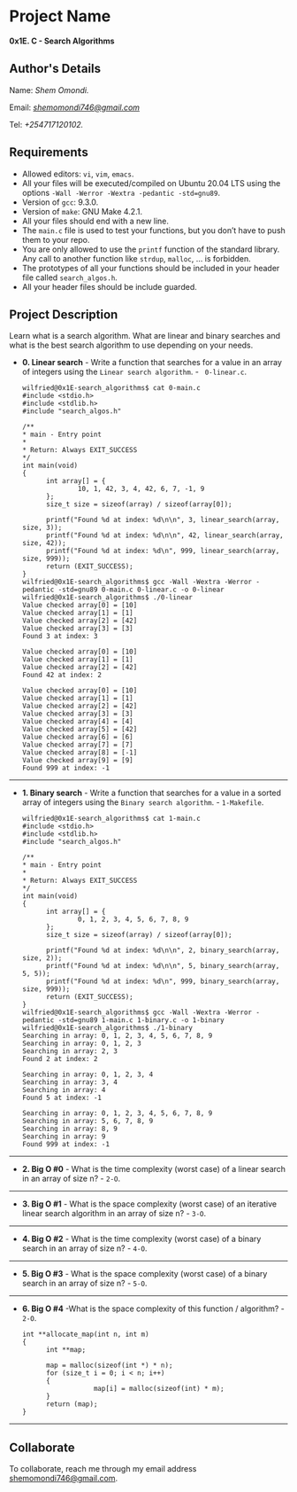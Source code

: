 # Project Name

**0x1E. C - Search Algorithms**

## Author's Details

Name: _Shem Omondi._

Email: *shemomondi746@gmail.com*

Tel: _+254717120102._

## Requirements

- Allowed editors: `vi`, `vim`, `emacs`.
- All your files will be executed/compiled on Ubuntu 20.04 LTS using the options `-Wall -Werror -Wextra -pedantic -std=gnu89`.
- Version of `gcc`: 9.3.0.
- Version of `make`: GNU Make 4.2.1.
- All your files should end with a new line.
- The `main.c` file is used to test your functions, but you don’t have to push them to your repo.
- You are only allowed to use the `printf` function of the standard library. Any call to another function like `strdup`, `malloc`, … is forbidden.
- The prototypes of all your functions should be included in your header file called `search_algos.h`.
- All your header files should be include guarded.

## Project Description

Learn what is a search algorithm.
What are linear and binary searches and what is the best search algorithm to use depending on your needs.

- **0. Linear search** - Write a function that searches for a value in an array of integers using the `Linear search algorithm`. - ` 0-linear.c`.

  ```
  wilfried@0x1E-search_algorithms$ cat 0-main.c
  #include <stdio.h>
  #include <stdlib.h>
  #include "search_algos.h"

  /**
  * main - Entry point
  *
  * Return: Always EXIT_SUCCESS
  */
  int main(void)
  {
  		int array[] = {
  				10, 1, 42, 3, 4, 42, 6, 7, -1, 9
  		};
  		size_t size = sizeof(array) / sizeof(array[0]);

  		printf("Found %d at index: %d\n\n", 3, linear_search(array, size, 3));
  		printf("Found %d at index: %d\n\n", 42, linear_search(array, size, 42));
  		printf("Found %d at index: %d\n", 999, linear_search(array, size, 999));
  		return (EXIT_SUCCESS);
  }
  wilfried@0x1E-search_algorithms$ gcc -Wall -Wextra -Werror -pedantic -std=gnu89 0-main.c 0-linear.c -o 0-linear
  wilfried@0x1E-search_algorithms$ ./0-linear
  Value checked array[0] = [10]
  Value checked array[1] = [1]
  Value checked array[2] = [42]
  Value checked array[3] = [3]
  Found 3 at index: 3

  Value checked array[0] = [10]
  Value checked array[1] = [1]
  Value checked array[2] = [42]
  Found 42 at index: 2

  Value checked array[0] = [10]
  Value checked array[1] = [1]
  Value checked array[2] = [42]
  Value checked array[3] = [3]
  Value checked array[4] = [4]
  Value checked array[5] = [42]
  Value checked array[6] = [6]
  Value checked array[7] = [7]
  Value checked array[8] = [-1]
  Value checked array[9] = [9]
  Found 999 at index: -1
  ```

---

- **1. Binary search** - Write a function that searches for a value in a sorted array of integers using the `Binary search algorithm`. - `1-Makefile`.

  ```
  wilfried@0x1E-search_algorithms$ cat 1-main.c
  #include <stdio.h>
  #include <stdlib.h>
  #include "search_algos.h"

  /**
  * main - Entry point
  *
  * Return: Always EXIT_SUCCESS
  */
  int main(void)
  {
  		int array[] = {
  				0, 1, 2, 3, 4, 5, 6, 7, 8, 9
  		};
  		size_t size = sizeof(array) / sizeof(array[0]);

  		printf("Found %d at index: %d\n\n", 2, binary_search(array, size, 2));
  		printf("Found %d at index: %d\n\n", 5, binary_search(array, 5, 5));
  		printf("Found %d at index: %d\n", 999, binary_search(array, size, 999));
  		return (EXIT_SUCCESS);
  }
  wilfried@0x1E-search_algorithms$ gcc -Wall -Wextra -Werror -pedantic -std=gnu89 1-main.c 1-binary.c -o 1-binary
  wilfried@0x1E-search_algorithms$ ./1-binary
  Searching in array: 0, 1, 2, 3, 4, 5, 6, 7, 8, 9
  Searching in array: 0, 1, 2, 3
  Searching in array: 2, 3
  Found 2 at index: 2

  Searching in array: 0, 1, 2, 3, 4
  Searching in array: 3, 4
  Searching in array: 4
  Found 5 at index: -1

  Searching in array: 0, 1, 2, 3, 4, 5, 6, 7, 8, 9
  Searching in array: 5, 6, 7, 8, 9
  Searching in array: 8, 9
  Searching in array: 9
  Found 999 at index: -1
  ```

---

- **2. Big O #0** - What is the time complexity (worst case) of a linear search in an array of size n? - `2-O`.

---

- **3. Big O #1** - What is the space complexity (worst case) of an iterative linear search algorithm in an array of size n? - `3-O`.

---

- **4. Big O #2** - What is the time complexity (worst case) of a binary search in an array of size n? - `4-O`.

---

- **5. Big O #3** - What is the space complexity (worst case) of a binary search in an array of size n? - `5-O`.

---

- **6. Big O #4** -What is the space complexity of this function / algorithm? - `2-O`.

  ```
  int **allocate_map(int n, int m)
  {
  		int **map;

  		map = malloc(sizeof(int *) * n);
  		for (size_t i = 0; i < n; i++)
  		{
  					map[i] = malloc(sizeof(int) * m);
  		}
  		return (map);
  }
  ```

---

## Collaborate

To collaborate, reach me through my email address shemomondi746@gmail.com.
